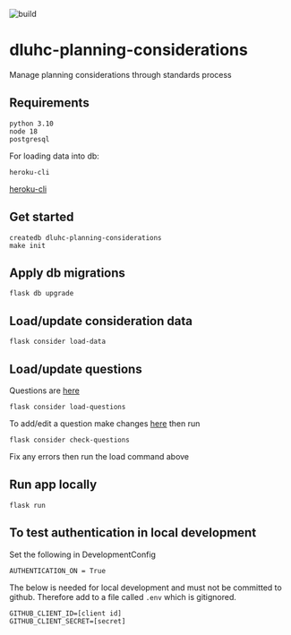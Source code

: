 ![build](https://github.com/digital-land/dluhc-planning-considerations/actions/workflows/python-app.yml/badge.svg)

# dluhc-planning-considerations
Manage planning considerations through standards process


## Requirements

    python 3.10
    node 18
    postgresql

For loading data into db:

    heroku-cli

[heroku-cli](https://devcenter.heroku.com/articles/heroku-cli)


## Get started

    createdb dluhc-planning-considerations
    make init

## Apply db migrations
    flask db upgrade


## Load/update consideration data

    flask consider load-data

## Load/update questions

Questions are [here](application/question_sets.py)

    flask consider load-questions

To add/edit a question make changes [here](application/question_sets.py) then run

    flask consider check-questions

Fix any errors then run the load command above

## Run app locally

    flask run


## To test authentication in local development

Set the following in DevelopmentConfig

    AUTHENTICATION_ON = True

The below is needed for local development and must not be committed to github. Therefore
add to a file called ```.env``` which is gitignored.

    GITHUB_CLIENT_ID=[client id]
    GITHUB_CLIENT_SECRET=[secret]
